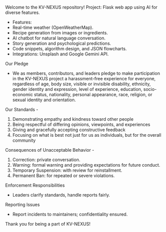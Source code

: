 
Welcome to the KV-NEXUS repository! 
Project: Flask web app using AI for diverse features.
- Features:
- Real-time weather (OpenWeatherMap).
- Recipe generation from images or ingredients.
- AI chatbot for natural language conversation.
- Story generation and psychological predictions.
- Code snippets, algorithm design, and JSON flowcharts.
- Integrations: Unsplash and Google Gemini API.

Our Pledge
 - We as members, contributors, and leaders pledge to make participation in the KV-NEXUS project a harassment-free experience for everyone, regardless of age, body size, visible or invisible disability, ethnicity, gender identity and expression, level of experience, education, socio-economic status, nationality, personal appearance, race, religion, or sexual identity and orientation.

Our Standards - 
1. Demonstrating empathy and kindness toward other people
2. Being respectful of differing opinions, viewpoints, and experiences
3. Giving and gracefully accepting constructive feedback
4. Focusing on what is best not just for us as individuals, but for the overall community

Consequences of Unacceptable Behavior - 
1. Correction: private conversation.
2. Warning: formal warning and providing expectations for future conduct.
3. Temporary Suspension: with review for reinstallment.
4. Permanent Ban: for repeated or severe violations.

Enforcement Responsibilities
 - Leaders clarify standards, handle reports fairly.

Reporting Issues
 - Report incidents to maintainers; confidentiality ensured.

Thank you for being a part of KV-NEXUS!
